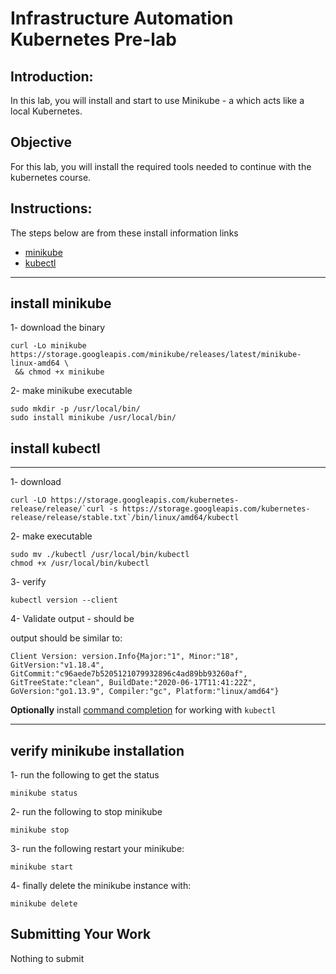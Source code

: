 # Infrastructure Automation Kubernetes Pre-lab

## Introduction: 

In this lab, you will install and start to use Minikube - a which acts like a local Kubernetes.  

## Objective

For this lab, you will install the required tools needed to continue with the kubernetes course.



## Instructions:


The steps below are from these install information links

* [minikube][install-minikube]
* [kubectl][install-kubectl]
---
## install minikube 

1- download the binary

 ```
curl -Lo minikube https://storage.googleapis.com/minikube/releases/latest/minikube-linux-amd64 \
  && chmod +x minikube
```

2- make minikube executable
```
sudo mkdir -p /usr/local/bin/
sudo install minikube /usr/local/bin/
```

## install kubectl
---
1- download
```
curl -LO https://storage.googleapis.com/kubernetes-release/release/`curl -s https://storage.googleapis.com/kubernetes-release/release/stable.txt`/bin/linux/amd64/kubectl
```

2- make executable

```
sudo mv ./kubectl /usr/local/bin/kubectl
chmod +x /usr/local/bin/kubectl
```
3- verify
```
kubectl version --client
```

4- Validate output - should be

output should be similar to:
```
Client Version: version.Info{Major:"1", Minor:"18", GitVersion:"v1.18.4", GitCommit:"c96aede7b5205121079932896c4ad89bb93260af", GitTreeState:"clean", BuildDate:"2020-06-17T11:41:22Z", GoVersion:"go1.13.9", Compiler:"gc", Platform:"linux/amd64"}
```

**Optionally** install [command completion][install-completion] for working with `kubectl`

---

## verify minikube installation


1- run the following to get the status

```
minikube status
```

2- run the following to stop minikube
```
minikube stop
```

3- run the following restart your minikube:
```
minikube start
```

4-  finally delete the minikube instance with:
```
minikube delete
```




## Submitting Your Work

Nothing to submit

[minikube]: https://github.com/kubernetes/minikube
[install-kubectl]: https://kubernetes.io/docs/tasks/tools/install-kubectl/#install-kubectl
[install-minikube]: https://kubernetes.io/docs/tasks/tools/install-minikube/
[install-completion]: https://kubernetes.io/docs/tasks/tools/install-kubectl/#enabling-shell-autocompletion
